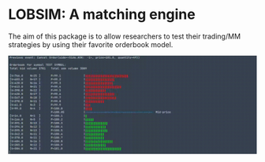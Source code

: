 # LOBSIM: A matching engine

The aim of this package is to allow researchers to test their trading/MM strategies by using their favorite orderbook
model.

![lob simulation example](images/lobsim.gif)